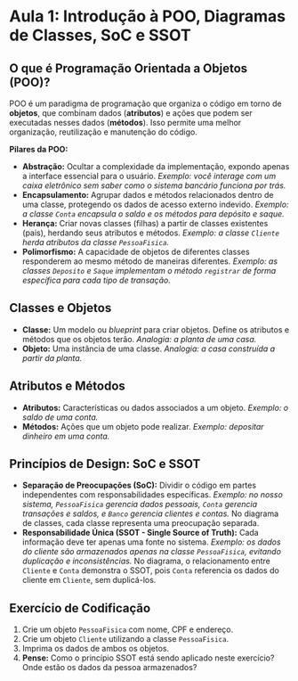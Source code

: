 # Aula 1: Introdução à POO, Diagramas de Classes, SoC e SSOT

## O que é Programação Orientada a Objetos (POO)?

POO é um paradigma de programação que organiza o código em torno de **objetos**, que combinam dados (**atributos**) e ações que podem ser executadas nesses dados (**métodos**).  Isso permite uma melhor organização, reutilização e manutenção do código.

**Pilares da POO:**

* **Abstração:** Ocultar a complexidade da implementação, expondo apenas a interface essencial para o usuário. _Exemplo: você interage com um caixa eletrônico sem saber como o sistema bancário funciona por trás._
* **Encapsulamento:** Agrupar dados e métodos relacionados dentro de uma classe, protegendo os dados de acesso externo indevido. _Exemplo: a classe `Conta` encapsula o saldo e os métodos para depósito e saque._
* **Herança:** Criar novas classes (filhas) a partir de classes existentes (pais), herdando seus atributos e métodos. _Exemplo: a classe `Cliente` herda atributos da classe `PessoaFisica`._
* **Polimorfismo:** A capacidade de objetos de diferentes classes responderem ao mesmo método de maneiras diferentes. _Exemplo: as classes `Deposito` e `Saque` implementam o método `registrar` de forma específica para cada tipo de transação._

## Classes e Objetos

* **Classe:** Um modelo ou _blueprint_ para criar objetos. Define os atributos e métodos que os objetos terão.  _Analogia: a planta de uma casa._
* **Objeto:** Uma instância de uma classe.  _Analogia: a casa construída a partir da planta._

## Atributos e Métodos

* **Atributos:** Características ou dados associados a um objeto. _Exemplo: o saldo de uma conta._
* **Métodos:** Ações que um objeto pode realizar. _Exemplo: depositar dinheiro em uma conta._

## Princípios de Design: SoC e SSOT

* **Separação de Preocupações (SoC):** Dividir o código em partes independentes com responsabilidades específicas. _Exemplo: no nosso sistema, `PessoaFisica` gerencia dados pessoais, `Conta` gerencia transações e saldos, e `Banco` gerencia clientes e contas._  No diagrama de classes, cada classe representa uma preocupação separada.
* **Responsabilidade Única (SSOT - Single Source of Truth):** Cada informação deve ter apenas uma fonte no sistema. _Exemplo: os dados do cliente são armazenados apenas na classe `PessoaFisica`, evitando duplicação e inconsistências._ No diagrama, o relacionamento entre `Cliente` e `Conta` demonstra o SSOT, pois `Conta` referencia os dados do cliente em `Cliente`, sem duplicá-los.

## Exercício de Codificação

1. Crie um objeto `PessoaFisica` com nome, CPF e endereço.
2. Crie um objeto `Cliente` utilizando a classe `PessoaFisica`.
3. Imprima os dados de ambos os objetos.
4. **Pense:** Como o princípio SSOT está sendo aplicado neste exercício?  Onde estão os dados da pessoa armazenados?
